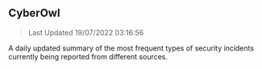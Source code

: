 ## CyberOwl 
> Last Updated 19/07/2022 03:16:56 


A daily updated summary of the most frequent types of security incidents currently being reported from different sources.

